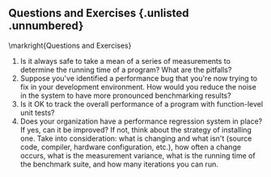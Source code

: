 ## Questions and Exercises {.unlisted .unnumbered}

\markright{Questions and Exercises}

1. Is it always safe to take a mean of a series of measurements to determine the running time of a program? What are the pitfalls?
2. Suppose you've identified a performance bug that you're now trying to fix in your development environment. How would you reduce the noise in the system to have more pronounced benchmarking results?
3. Is it OK to track the overall performance of a program with function-level unit tests?
4. Does your organization have a performance regression system in place? If yes, can it be improved? If not, think about the strategy of installing one. Take into consideration: what is changing and what isn't (source code, compiler, hardware configuration, etc.), how often a change occurs, what is the measurement variance, what is the running time of the benchmark suite, and how many iterations you can run.
